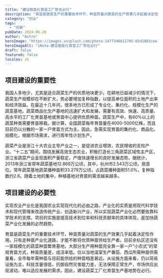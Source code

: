 ```yaml
---
title: "建设智能化育苗工厂势在必行"
description: "育苗是蔬菜生产的重要技术环节，种苗质量对蔬菜的生产效果几乎起着决定性作用。只有走种苗产业化道路，才能不断将优质种苗供给生产者"
category: "创业"
tags:
  - "创新"
pubDate: 2024-06-28
author: "Astro"
heroImage: "https://images.unsplash.com/photo-1477346611705-65d1883cee1e"
heroImageAlt: "iNote-建设智能化育苗工厂势在必行"
draft: false
featured: false
locales: zh
---
```


## 项目建设的重要性

我国人多地少，尤其是适合蔬菜生产的优质地块更少。在耕地日益减少的情况下，蔬菜生产规模却在不断扩大，势必要增加复种指数，以提高单位面积的土地产出率和经济效益。在最近十几年间，很多地方已形成了专业化、集约化、规模化生产的蔬菜基地。蔬菜商品化生产基地的迅速扩大和发展，需要有高效、快速、高质量、高水平的工厂化育苗基地或育苗中心提供优质种苗。蔬菜生产中，有60%以上的蔬菜种类需要育苗移栽。据计算，全国蔬菜每年育苗量在4000-5000亿株，而且目前仍以分散的一家一户育苗方式为主。因此，急需实现育苗的集约化、商品化、规模化，根据市场需求，进行周年性计划生产。

蔬菜产业是浙江十大农业主导产业之一，是促进农业增效，农民增收的支柱产业。“十二五”期间，围绕发展高效生态农业，积极打造长三角蔬菜区域性主产区，浙江省蔬菜产业呈现面积产量稳定，产值快速增长的良好发展态势。据统计，2013年浙江省常年蔬菜基地12.869万公顷，其中，杭州市2.543万公顷，居首位。常年蔬菜基地蔬菜播种面积33.279万公顷，占蔬菜播种面积51.0%，复种指数约2.6。随着土地的集中，种植基地对育苗的需求越来越多。

## 项目建设的必要性

实现农业产业化是我国农业实现现代化的必由之路，产业化的实质是用现代科学技术和现代管理来改造传统产业、创造新兴产业，所以实现蔬菜产业化必然要依靠科学技术的支撑。项目的实施是提高技术到位率和科技贡献率的具体体现，是加快蔬菜产业化发展的必然趋势。

育苗是蔬菜生产的重要技术环节，种苗质量对蔬菜的生产效果几乎起着决定性作用。只有走种苗产业化道路，才能不断将优质种苗供给生产者。目前余杭区还没有一家规模化的蔬菜种苗繁育基地，大部分生产用种苗完全靠一家一户“小农式”的常规育苗方式，种苗质量差，成活率低。仅以当地温室生产番茄、西瓜所需种苗供需量看，全市每年需种苗与目前能供给的种苗相差甚远。从设施方面来看，仍以简易设施为主，科技含量很低，抗御自然灾害能力差，无法保障正常生产，市场供应出现波动，难以适应发展的需求。因此，建设蔬菜工厂化育苗生产基地势在必行。
